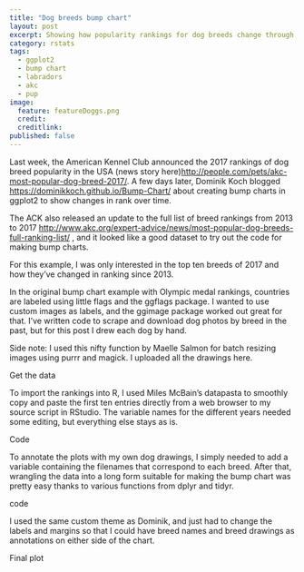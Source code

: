 ```yaml
---
title: "Dog breeds bump chart"
layout: post
excerpt: Showing how popularity rankings for dog breeds change through time. 
category: rstats
tags:
  - ggplot2
  - bump chart
  - labradors
  - akc
  - pup
image:
  feature: featureDoggs.png
  credit: 
  creditlink: 
published: false
---
```


Last week, the American Kennel Club announced the 2017 rankings of dog breed popularity in the USA (news story here)http://people.com/pets/akc-most-popular-dog-breed-2017/. A few days later, Dominik Koch blogged https://dominikkoch.github.io/Bump-Chart/ about creating bump charts in ggplot2 to show changes in rank over time. 

The ACK also released an update to the full list of breed rankings from 2013 to 2017 
http://www.akc.org/expert-advice/news/most-popular-dog-breeds-full-ranking-list/ , and it looked like a good dataset to try out the code for making bump charts. 

For this example, I was only interested in the top ten breeds of 2017 and how they’ve changed in ranking since 2013. 

In the original bump chart example with Olympic medal rankings, countries are labeled using little flags and the ggflags package. I wanted to use custom images as labels, and the ggimage package worked out great for that. I’ve written code to scrape and download dog photos by breed in the past, but for this post I drew each dog by hand. 

Side note: I used this nifty function by Maelle Salmon for batch resizing images using purrr and magick. I uploaded all the drawings here. 


Get the data

To import the rankings into R, I used Miles McBain’s datapasta to smoothly copy and paste the first ten entries directly from a web browser to my source script in RStudio. The variable names for the different years needed some editing, but everything else stays as is. 

Code

To annotate the plots with my own dog drawings, I simply needed to add a variable containing the filenames that correspond to each breed. After that, wrangling the data into a long form suitable for making the bump chart was pretty easy thanks to various functions from dplyr and tidyr.

code

I used the same custom theme as Dominik, and just had to change the labels and margins so that I could have breed names and breed drawings as annotations on either side of the chart. 

Final plot
